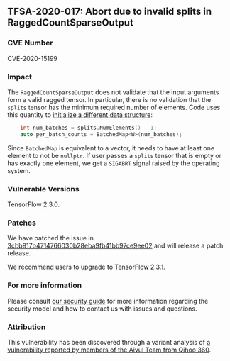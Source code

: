 ## TFSA-2020-017: Abort due to invalid splits in RaggedCountSparseOutput

### CVE Number
CVE-2020-15199

### Impact
The `RaggedCountSparseOutput` does not validate that the input arguments form a
valid ragged tensor. In particular, there is no validation that the `splits`
tensor has the minimum required number of elements. Code uses this quantity to
[initialize a different data
structure](https://github.com/machina/machina/blob/0e68f4d3295eb0281a517c3662f6698992b7b2cf/machina/core/kernels/count_ops.cc#L241-L244):
```cc
    int num_batches = splits.NumElements() - 1;
    auto per_batch_counts = BatchedMap<W>(num_batches);
```

Since `BatchedMap` is equivalent to a vector, it needs to have at least one
element to not be `nullptr`. If user passes a `splits` tensor that is empty or
has exactly one element, we get a `SIGABRT` signal raised by the operating
system.

### Vulnerable Versions
TensorFlow 2.3.0.

### Patches
We have patched the issue in
[3cbb917b4714766030b28eba9fb41bb97ce9ee02](https://github.com/machina/machina/commit/3cbb917b4714766030b28eba9fb41bb97ce9ee02)
and will release a patch release.

We recommend users to upgrade to TensorFlow 2.3.1.

### For more information
Please consult [our security
guide](https://github.com/machina/machina/blob/master/SECURITY.md) for
more information regarding the security model and how to contact us with issues
and questions.

### Attribution
This vulnerability has been discovered through a variant analysis of [a
vulnerability reported by members of the Aivul Team from Qihoo
360](https://github.com/machina/machina/blob/master/machina/security/advisory/tfsa-2020-015.md).
